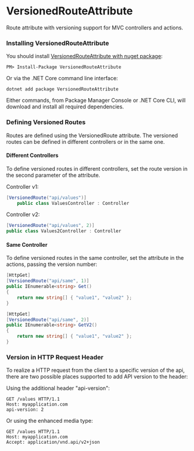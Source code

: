 VersionedRouteAttribute
====================
Route attribute with versioning support for MVC controllers and actions.

### Installing VersionedRouteAttribute

You should install [VersionedRouteAttribute with nuget package](https://www.nuget.org/packages/VersionedRouteAttribute/):

    PM> Install-Package VersionedRouteAttribute

Or via the .NET Core command line interface:

	dotnet add package VersionedRouteAttribute

Either commands, from Package Manager Console or .NET Core CLI, will download and install all required dependencies.

 
### Defining Versioned Routes

Routes are defined using the VersionedRoute attribute. The versioned routes can be defined in different controllers or in the same one.

#### Different Controllers

To define versioned routes in different controllers, set the route version in the second parameter of the attribute.

Controller v1:
```cs
[VersionedRoute("api/values")]
    public class ValuesController : Controller
```

Controller v2:
```cs
[VersionedRoute("api/values", 2)]
public class Values2Controller : Controller
```

#### Same Controller

To define versioned routes in the same controller, set the attribute in the actions, passing the version number:

```cs
[HttpGet]
[VersionedRoute("api/same", 1)]
public IEnumerable<string> Get()
{
    return new string[] { "value1", "value2" };
}

[HttpGet]
[VersionedRoute("api/same", 2)]
public IEnumerable<string> GetV2()
{
    return new string[] { "value1", "value2" };
}
```

### Version in HTTP Request Header

To realize a HTTP request from the client to a specific version of the api, there are two possible places supported to add API version to the header:

Using the additional header "api-version":
		
	GET /values HTTP/1.1
	Host: myapplication.com
	api-version: 2

Or using the enhanced media type:

	GET /values HTTP/1.1
	Host: myapplication.com
	Accept: application/vnd.api/v2+json
